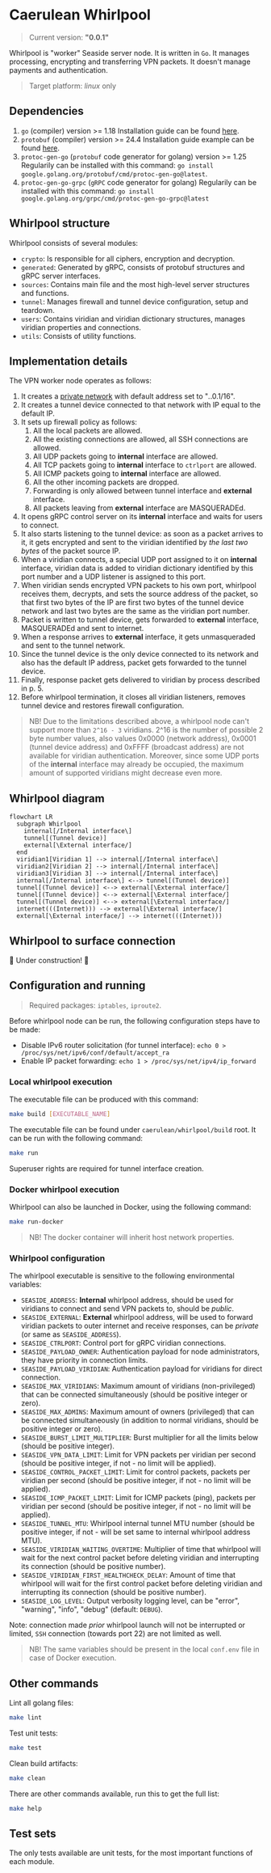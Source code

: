 # Caerulean Whirlpool

> Current version: **"0.0.1"**

Whirlpool is "worker" Seaside server node.
It is written in `Go`.
It manages processing, encrypting and transferring VPN packets.
It doesn't manage payments and authentication.

> Target platform: _linux_ only

## Dependencies

1. `go` (compiler) version >= 1.18
  Installation guide can be found [here](https://go.dev/doc/install).
2. `protobuf` (compiler) version >= 24.4
  Installation guide example can be found [here](https://grpc.io/docs/protoc-installation/#install-pre-compiled-binaries-any-os).
3. `protoc-gen-go` (`protobuf` code generator for golang) version >= 1.25
  Regularily can be installed with this command: `go install google.golang.org/protobuf/cmd/protoc-gen-go@latest`.
4. `protoc-gen-go-grpc` (`gRPC` code generator for golang)
  Regularily can be installed with this command: `go install google.golang.org/grpc/cmd/protoc-gen-go-grpc@latest`

## Whirlpool structure

Whirlpool consists of several modules:

- `crypto`: Is responsible for all ciphers, encryption and decryption.
- `generated`: Generated by gRPC, consists of protobuf structures and gRPC server interfaces.
- `sources`: Contains main file and the most high-level server structures and functions.
- `tunnel`: Manages firewall and tunnel device configuration, setup and teardown.
- `users`: Contains viridian and viridian dictionary structures, manages viridian properties and connections.
- `utils`: Consists of utility functions.

## Implementation details

The VPN worker node operates as follows:

1. It creates a [private network](https://en.wikipedia.org/wiki/Private_network) with default address set to "*.*.0.1/16".
2. It creates a tunnel device connected to that network with IP equal to the default IP.
3. It sets up firewall policy as follows:
   1. All the local packets are allowed.
   2. All the existing connections are allowed, all SSH connections are allowed.
   3. All UDP packets going to **internal** interface are allowed.
   4. All TCP packets going to **internal** interface to `ctrlport` are allowed.
   5. All ICMP packets going to **internal** interface are allowed.
   6. All the other incoming packets are dropped.
   7. Forwarding is only allowed between tunnel interface and **external** interface.
   8. All packets leaving from **external** interface are MASQUERADEd.
4. It opens gRPC control server on its **internal** interface and waits for users to connect.
5. It also starts listening to the tunnel device: as soon as a packet arrives to it, it gets encrypted and sent to the viridian identified by _the last two bytes_ of the packet source IP.
6. When a viridian connects, a special UDP port assigned to it on **internal** interface, viridian data is added to viridian dictionary identified by this port number and a UDP listener is assigned to this port.
7. When viridian sends encrypted VPN packets to his own port, whirlpool receives them, decrypts, and sets the source address of the packet, so that first two bytes of the IP are first two bytes of the tunnel device network and last two bytes are the same as the viridian port number.
8. Packet is written to tunnel device, gets forwarded to **external** interface, MASQUERADEd and sent to internet.
9. When a response arrives to **external** interface, it gets unmasqueraded and sent to the tunnel network.
10. Since the tunnel device is the only device connected to its network and also has the default IP address, packet gets forwarded to the tunnel device.
11. Finally, response packet gets delivered to viridian by process described in p. 5.
12. Before whirlpool termination, it closes all viridian listeners, removes tunnel device and restores firewall configuration.

> NB! Due to the limitations described above, a whirlpool node can't support more than `2^16 - 3` viridians.
> 2^16 is the number of possible 2 byte number values, also values 0x0000 (network address), 0x0001 (tunnel device address) and 0xFFFF (broadcast address) are not available for viridian authentication.
> Moreover, since some UDP ports of the **internal** interface may already be occupied, the maximum amount of supported viridians might decrease even more.

## Whirlpool diagram

```mermaid
flowchart LR
  subgraph Whirlpool
    internal[/Internal interface\]
    tunnel[(Tunnel device)]
    external[\External interface/]
  end
  viridian1[Viridian 1] --> internal[/Internal interface\]
  viridian2[Viridian 2] --> internal[/Internal interface\]
  viridian3[Viridian 3] --> internal[/Internal interface\]
  internal[/Internal interface\] <--> tunnel[(Tunnel device)]
  tunnel[(Tunnel device)] <--> external[\External interface/]
  tunnel[(Tunnel device)] <--> external[\External interface/]
  tunnel[(Tunnel device)] <--> external[\External interface/]
  internet(((Internet))) --> external[\External interface/]
  external[\External interface/] --> internet(((Internet)))
```

## Whirlpool to surface connection

🚧 Under construction! 🚧

## Configuration and running

> Required packages: `iptables`, `iproute2`.

Before whirlpool node can be run, the following configuration steps have to be made:

- Disable IPv6 router solicitation (for tunnel interface):
  `echo 0 > /proc/sys/net/ipv6/conf/default/accept_ra`
- Enable IP packet forwarding:
  `echo 1 > /proc/sys/net/ipv4/ip_forward`

### Local whirlpool execution

The executable file can be produced with this command:

```bash
make build [EXECUTABLE_NAME]
```

The executable file can be found under `caerulean/whirlpool/build` root.
It can be run with the following command:

```bash
make run
```

Superuser rights are required for tunnel interface creation.

### Docker whirlpool execution

Whirlpool can also be launched in Docker, using the following command:

```bash
make run-docker
```

> NB! The docker container will inherit host network properties.

### Whirlpool configuration

The whirlpool executable is sensitive to the following environmental variables:

- `SEASIDE_ADDRESS`: **Internal** whirlpool address, should be used for viridians to connect and send VPN packets to, should be _public_.
- `SEASIDE_EXTERNAL`: **External** whirlpool address, will be used to forward viridian packets to outer internet and receive responses, can be _private_ (or same as `SEASIDE_ADDRESS`).
- `SEASIDE_CTRLPORT`: Control port for gRPC viridian connections.
- `SEASIDE_PAYLOAD_OWNER`: Authentication payload for node administrators, they have priority in connection limits.
- `SEASIDE_PAYLOAD_VIRIDIAN`: Authentication payload for viridians for direct connection.
- `SEASIDE_MAX_VIRIDIANS`: Maximum amount of viridians (non-privileged) that can be connected simultaneously (should be positive integer or zero).
- `SEASIDE_MAX_ADMINS`: Maximum amount of owners (privileged) that can be connected simultaneously (in addition to normal viridians, should be positive integer or zero).
- `SEASIDE_BURST_LIMIT_MULTIPLIER`: Burst multiplier for all the limits below (should be positive integer).
- `SEASIDE_VPN_DATA_LIMIT`: Limit for VPN packets per viridian per second (should be positive integer, if not - no limit will be applied).
- `SEASIDE_CONTROL_PACKET_LIMIT`: Limit for control packets, packets per viridian per second (should be positive integer, if not - no limit will be applied).
- `SEASIDE_ICMP_PACKET_LIMIT`: Limit for ICMP packets (ping), packets per viridian per second (should be positive integer, if not - no limit will be applied).
- `SEASIDE_TUNNEL_MTU`: Whirlpool internal tunnel MTU number (should be positive integer, if not - will be set same to internal whirlpool address MTU).
- `SEASIDE_VIRIDIAN_WAITING_OVERTIME`: Multiplier of time that whirlpool will wait for the next control packet before deleting viridian and interrupting its connection (should be positive number).
- `SEASIDE_VIRIDIAN_FIRST_HEALTHCHECK_DELAY`: Amount of time that whirlpool will wait for the first control packet before deleting viridian and interrupting its connection (should be positive number).
- `SEASIDE_LOG_LEVEL`:  Output verbosity logging level, can be "error", "warning", "info", "debug" (default: `DEBUG`).

Note: connection made _prior_ whirlpool launch will not be interrupted or limited, `SSH` connection (towards port 22) are not limited as well.

> NB! The same variables should be present in the local `conf.env` file in case of Docker execution.

## Other commands

Lint all golang files:

```bash
make lint
```

Test unit tests:

```bash
make test
```

Clean build artifacts:

```bash
make clean
```

There are other commands available, run this to get the full list:

```bash
make help
```

## Test sets

The only tests available are unit tests, for the most important functions of each module.
